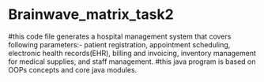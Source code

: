 # Brainwave_matrix_task2
#this code file generates a hospital management system that covers following parameters:- patient registration, appointment scheduling, electronic health records(EHR), billing and invoicing, inventory management for medical supplies, and staff management.
#this java program is based on OOPs concepts and core java modules.
